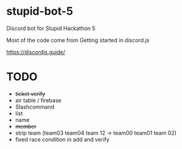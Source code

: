 # stupid-bot-5

Discord bot for Stupid Hackathon 5

Most of the code come from Getting started in discord.js

https://discordjs.guide/

# TODO

- ~~ticket verify~~
- air table / firebase
- Slashcommand
- list
- name
- ~~member~~
- strip team (team03 team04 team 12 -> team00 team01 team 02)
- fixed race condition in add and verify
